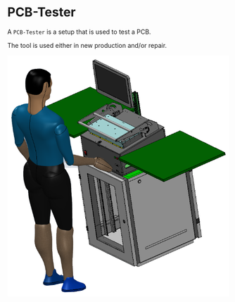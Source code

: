 # PCB-Tester

A `PCB-Tester` is a setup that is used to test a PCB.

The tool is used either in new production and/or repair.

 ![PCB-Tester](\documentation\pictures\PCB-Tester.png)


